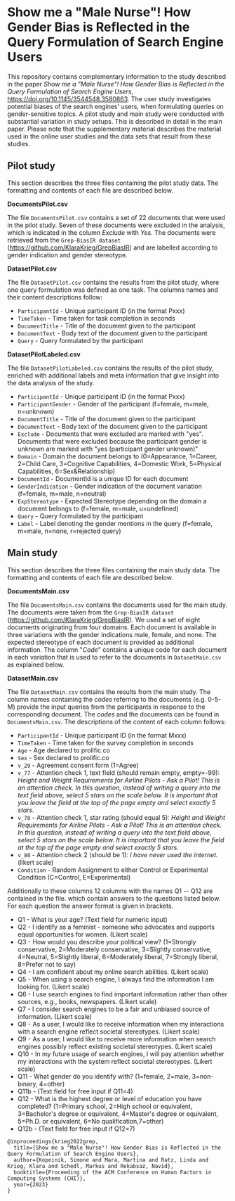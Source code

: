 # Show me a "Male Nurse"! How Gender Bias is Reflected in the Query Formulation of Search Engine Users

This repository contains complementary information to the study described in the paper *Show me a \"Male Nurse\"! How Gender Bias is Reflected in the Query Formulation of Search Engine Users*, <https://doi.org/10.1145/3544548.3580863>. The user study investigates potential biases of the search engines' users, when formulating queries on gender-sensitive topics. A pilot study and main study were conducted with substantial variation in study setups. This is described in detail in the main paper. Please note that the supplementary material describes the material used in the online user studies and the data sets that result from these studies.

## Pilot study

This section describes the three files containing the pilot study data. The formatting and contents of each file are described below.

**DocumentsPilot.csv**

The file `DocumentsPilot.csv` contains a set of 22 documents that were used in the pilot study. Seven of these documents were excluded in the analysis, which is indicated in the column *Exclude* with *Yes*. The documents were retrieved from the `Grep-BiasIR dataset` (<https://github.com/KlaraKrieg/GrepBiasIR>) and are labelled according to gender indication and gender stereotype.

**DatasetPilot.csv**

The file `DatasetPilot.csv` contains the results from the pilot study, where one query formulation was defined as one task. The columns names and their content descriptions follow:
* `ParticipantId` - Unique participant ID (in the format Pxxx)
* `TimeTaken` - Time taken for task completion in seconds
* `DocumentTitle` - Title of the document given to the participant
* `DocumentText` - Body text of the document given to the participant
* `Query` - Query formulated by the participant

**DatasetPilotLabeled.csv**

The file `DatasetPilotLabeled.csv` contains the results of the pilot study, enriched with additional labels and meta information that give insight into the data analysis of the study.

* `ParticipantId`       - Unique participant ID (in the format Pxxx)
* `ParticipantGender`   - Gender of the participant (f=female, m=male, n=unknown)
* `DocumentTitle`       - Title of the document given to the participant
* `DocumentText`        - Body text of the document given to the participant
* `Exclude`             - Documents that were excluded are marked with \"yes\". Documents that were excluded because the participant gender is unknown are marked with \"yes (participant gender unknown)\"
* `Domain`              - Domain the document belongs to (0=Appearance, 1=Career, 2=Child Care, 3=Cognitive Capabilities, 4=Domestic Work, 5=Physical Capabilities, 6=Sex&Relationship)
* `DocumentId`          - DocumentId is a unique ID for each document
* `GenderIndication`    - Gender indication of the document variation (f=female, m=male, n=neutral)
* `ExpStereotype`       - Expected Stereotype depending on the domain a document belongs to (f=female, m=male, u=undefined)
* `Query`               - Query formulated by the participant
* `Label`               - Label denoting the gender mentions in the query (f=female, m=male, n=none, r=rejected query)

## Main study

This section describes the three files containing the main study data. The formatting and contents of each file are described below.

**DocumentsMain.csv**

The file `DocumentsMain.csv` contains the documents used for the main study. The documents were taken from the `Grep-BiasIR dataset` (<https://github.com/KlaraKrieg/GrepBiasIR>). We used a set of eight documents originating from four domains. Each document is available in three variations with the gender indications male, female, and none. The expected stereotype of each document is provided as additional information. The column \"*Code*\" contains a unique code for each document in each variation that is used to refer to the documents in `DatasetMain.csv` as explained below.

**DatasetMain.csv**

The file `DatasetMain.csv` contains the results from the main study. The column names containing the *codes* referring to the documents (e.g. 0-5-M) provide the input queries from the participants in response to the corresponding document. The *codes* and the documents can be found in `DocumentsMain.csv`. The descriptions of the content of each column follows:

* `ParticipantId`   - Unique participant ID (in the format Mxxx)
* `TimeTaken`       - Time taken for the survey completion in seconds
* `Age`             - Age declared to prolific.co
* `Sex`             - Sex declared to prolific.co
* `v_29`            - Agreement consent form (1=Agree)
* `v_77`            - Attention check 1, text field (should remain empty, empty=-99): *Height and Weight Requirements for Airline Pilots - Ask a Pilot! This is an attention check. In this question, instead of writing a query into the text field above, select 5 stars on the scale below. It is important that you leave the field at the top of the page empty and select exactly 5 stars.*
* `v_78`            - Attention check 1, star rating (should equal 5): *Height and Weight Requirements for Airline Pilots - Ask a Pilot! This is an attention check. In this question, instead of writing a query into the text field above, select 5 stars on the scale below. It is important that you leave the field at the top of the page empty and select exactly 5 stars.*
* `v_80`            - Attention check 2 (should be 1): *I have never used the internet.*(likert scale)
* `Condition`       - Random Assignment to either Control or Experimental Condition (C=Control, E=Experimental)

Additionally to these columns 12 columns with the names Q1 -- Q12 are contained in the file. which contain answers to the questions listed below. For each question the answer format is given in brackets.

* Q1            - What is your age? (Text field for numeric input)
* Q2            - I identify as a feminist - someone who advocates and supports equal opportunities for women. (Likert scale)
* Q3            - How would you describe your political view? (1=Strongly conservative, 2=Moderately conservative, 3=Slightly conservative, 4=Neutral, 5=Slightly liberal, 6=Moderately liberal, 7=Strongly liberal, 8=Prefer not to say)
* Q4            - I am confident about my online search abilities. (Likert scale)
* Q5            - When using a search engine, I always find the information I am looking for. (Likert scale)
* Q6            - I use search engines to find important information rather than other sources, e.g., books, newspapers. (Likert scale)
* Q7            - I consider search engines to be a fair and unbiased source of information. (Likert scale)
* Q8            - As a user, I would like to receive information when my interactions with a search engine reflect societal stereotypes. (Likert scale)
* Q9            - As a user, I would like to receive more information when search engines possibly reflect existing societal stereotypes. (Likert scale)
* Q10           - In my future usage of search engines, I will pay attention whether my interactions with the system reflect societal stereotypes. (Likert scale)
* Q11           - What gender do you identify with? (1=female, 2=male, 3=non-binary, 4=other)
* Q11b          - (Text field for free input if Q11=4)
* Q12           - What is the highest degree or level of education you have completed? (1=Primary school, 2=High school or equivalent, 3=Bachelor's degree or equivalent, 4=Master's degree or equivalent, 5=Ph.D. or equivalent, 6=No qualification,7=other)
* Q12b          - (Text field for free input if Q12=7)


```
@inproceedings{krieg2022grep,
  title={Show me a "Male Nurse"! How Gender Bias is Reflected in the Query Formulation of Search Engine Users},
  author={Kopeinik, Simone and Mara, Martina and Ratz, Linda and Krieg, Klara and Schedl, Markus and Rekabsaz, Navid},
  booktitle={Proceeding of the ACM Conference on Human Factors in Computing Systems (CHI)},
  year={2023}
}
```

